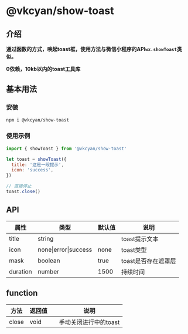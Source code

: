 # @vkcyan/show-toast

## 介绍

**通过函数的方式，唤起toast框，使用方法与微信小程序的API`wx.showToast`类似。**

**0依赖，10kb以内的toast工具库**



## 基本用法

### 安装

```bash
npm i @vkcyan/show-toast
```

### 使用示例

```js
import { showToast } from '@vkcyan/show-toast'

let toast = showToast({
  title: '这是一段提示',
  icon: 'success',
})

// 直接停止
toast.close()
```

## API

| 属性     | 类型                 | 默认值 | 说明                |
| -------- | -------------------- | ------ | ------------------- |
| title    | string               |        | toast提示文本       |
| icon     | none\|error\|success | none   | toast类型           |
| mask     | boolean              | true   | toast是否存在遮罩层 |
| duration | number               | 1500   | 持续时间            |



## function

| 方法  | 返回值 |      | 说明                  |
| ----- | ------ | ---- | --------------------- |
| close | void   |      | 手动关闭进行中的toast |


